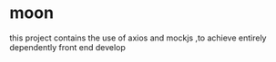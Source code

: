 # moon
this project contains the use of axios and mockjs ,to achieve entirely dependently front end develop
